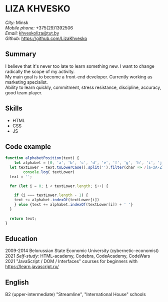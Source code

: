 # LIZA KHVESKO 

*City:* Minsk    
*Mobile phone:* +375(29)1392506    
*Email:* khveskoliza@tut.by     
*Github:* https://github.com/LizaKhvesko  

## Summary

I believe that it's never too late to learn something new. I want to change radically the scope of my activity.  
My main goal is to become a front-end developer. Currently working as marketing specialist.  
Ability to learn quickly, commitment, stress resistance, discipline, accuracy, good team player.  

## Skills  
* HTML
* CSS
* JS

## Code example  

```javascript
function alphabetPosition(text) {
    let alphabet = [0, 'a', 'b', 'c', 'd', 'e', 'f', 'g', 'h', 'i', 'j', 'k', 'l', 'm', 'n', 'o', 'p', 'q', 'r', 's', 't', 'u', 'v', 'w', 'x', 'y', 'z'];
  let textLower = text.toLowerCase().split('').filter(char => /[a-zA-Z]/.test(char));
        console.log( textLower)
  text = '';
  
  for (let i = 0; i < textLower.length; i++) {
   
    if (i === textLower.length - 1) {
    text += alphabet.indexOf(textLower[i])
    } else {text += alphabet.indexOf(textLower[i]) + ' '}
  }
  
  return text;
}
```

## Education

2009-2014 Belorussian State Economic University (cybernetic-economist)  
2021 *Self-study:* HTML-academy, Codebra, CodeAcademy, CodeWars  
2021 "JavaScript / DOM / Interfaces" courses for beginners with https://learn.javascript.ru/  

## English

B2 (upper-intermediate)
"Streamline", "International House" schools

